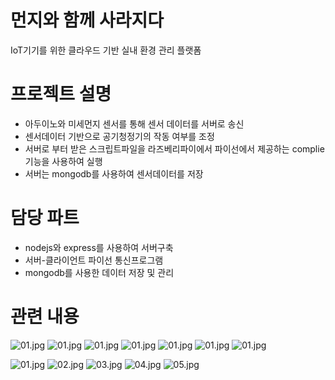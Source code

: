 # 먼지와 함께 사라지다  
IoT기기를 위한 클라우드 기반 실내 환경 관리 플랫폼

# 프로젝트 설명 #
- 아두이노와 미세먼지 센서를 통해 센서 데이터를 서버로 송신
- 센서데이터 기반으로 공기청정기의 작동 여부를 조정
- 서버로 부터 받은 스크립트파일을 라즈베리파이에서 파이선에서 제공하는 complie 기능을 사용하여 실행
- 서버는 mongodb를 사용하여 센서데이터를 저장

# 담당 파트 #
- nodejs와 express를 사용하여 서버구축
- 서버-클라이언트 파이선 통신프로그램
- mongodb를 사용한 데이터 저장 및 관리

# 관련 내용 #

![01.jpg](./mdImage/20190610_144430.jpg)
![01.jpg](./mdImage/20190610_151937.jpg)
![01.jpg](./mdImage/20190613_161248.jpg)
![01.jpg](./mdImage/1560392685567.png)
![01.jpg](./mdImage/IMG_20190607_120315.jpg)
![01.jpg](./mdImage/IMG_20190607_150402.jpg)
![01.jpg](./mdImage/KakaoTalk_20190610_184755433.jpg)



![01.jpg](./mdImage/01.jpg)
![02.jpg](./mdImage/02.jpg)
![03.jpg](./mdImage/03.jpg)
![04.jpg](./mdImage/04.jpg)
![05.jpg](./mdImage/05.jpg)
